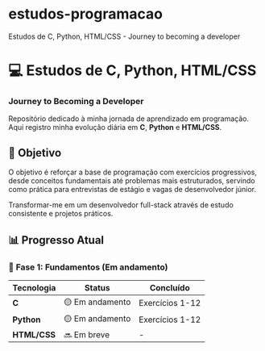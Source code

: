 # estudos-programacao
Estudos de C, Python, HTML/CSS  - Journey to becoming a developer

# 💻 Estudos de C, Python, HTML/CSS 
### Journey to Becoming a Developer

Repositório dedicado à minha jornada de aprendizado em programação. Aqui registro minha evolução diária em **C**, **Python** e **HTML/CSS**.

## 🎯 Objetivo
O objetivo é reforçar a base de programação com exercícios progressivos, desde conceitos fundamentais até problemas mais estruturados, servindo como prática para entrevistas de estágio e vagas de desenvolvedor júnior.

Transformar-me em um desenvolvedor full-stack através de estudo consistente e projetos práticos.

## 📊 Progresso Atual

### 🌱 **Fase 1: Fundamentos** (Em andamento)
| Tecnologia | Status | Concluído |
|------------|--------|-----------|
| **C** | 🟡 Em andamento | Exercícios 1-12 |
| **Python** | 🟡 Em andamento | Exercícios 1-12 |
| **HTML/CSS** | 🔜 Em breve | - |
